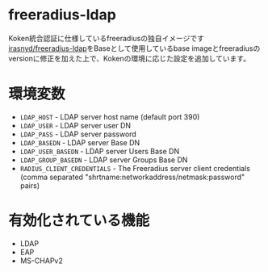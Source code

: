 # freeradius-ldap

Koken統合認証に仕様しているfreeradiusの独自イメージです
[irasnyd/freeradius-ldap](https://github.com/irasnyd/freeradius-ldap)をBaseとして使用しているbase imageとfreeradiusのversionに修正を加えた上で、Kokenの環境に応じた設定を追加しています。

# 環境変数

- `LDAP_HOST` - LDAP server host name (default port 390)
- `LDAP_USER` - LDAP server user DN
- `LDAP_PASS` - LDAP server password
- `LDAP_BASEDN` - LDAP server Base DN
- `LDAP_USER_BASEDN` - LDAP server Users Base DN
- `LDAP_GROUP_BASEDN` - LDAP server Groups Base DN
- `RADIUS_CLIENT_CREDENTIALS` - The Freeradius server client credentials (comma separated "shrtname:networkaddress/netmask:password" pairs)

# 有効化されている機能

- LDAP
- EAP
- MS-CHAPv2